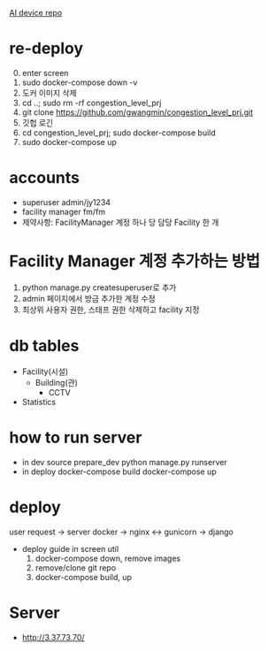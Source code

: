 [AI device repo](https://github.com/Yul963/congestion)

# re-deploy
0. enter screen
1. sudo docker-compose down -v
2. 도커 이미지 삭제
3. cd ..; sudo rm -rf congestion_level_prj
4. git clone https://github.com/gwangmin/congestion_level_prj.git
5. 깃헙 로긴
6. cd congestion_level_prj; sudo docker-compose build
7. sudo docker-compose up

# accounts
- superuser
    admin/jy1234
- facility manager
    fm/fm
- 제약사항: FacilityManager 계정 하나 당 담당 Facility 한 개

# Facility Manager 계정 추가하는 방법
1. python manage.py createsuperuser로 추가
2. admin 페이지에서 방금 추가한 계정 수정
3. 최상위 사용자 권한, 스태프 권한 삭제하고 facility 지정

# db tables
- Facility(시설)
  - Building(관)
    - CCTV
- Statistics

# how to run server
- in dev
    source prepare_dev
    python manage.py runserver
- in deploy
    docker-compose build
    docker-compose up

# deploy
user request -> server docker -> nginx <-> gunicorn -> django
- deploy guide
  in screen util
  1. docker-compose down, remove images
  2. remove/clone git repo
  3. docker-compose build, up

# Server
- http://3.37.73.70/
